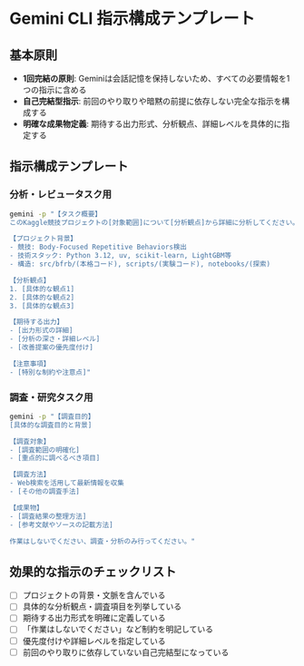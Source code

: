 # Gemini CLI 指示構成テンプレート

## 基本原則
- **1回完結の原則**: Geminiは会話記憶を保持しないため、すべての必要情報を1つの指示に含める
- **自己完結型指示**: 前回のやり取りや暗黙の前提に依存しない完全な指示を構成する
- **明確な成果物定義**: 期待する出力形式、分析観点、詳細レベルを具体的に指定する

## 指示構成テンプレート

### 分析・レビュータスク用

```bash
gemini -p "【タスク概要】
このKaggle競技プロジェクトの[対象範囲]について[分析観点]から詳細に分析してください。作業はしないでください、分析のみ行ってください。

【プロジェクト背景】
- 競技: Body-Focused Repetitive Behaviors検出
- 技術スタック: Python 3.12, uv, scikit-learn, LightGBM等
- 構造: src/bfrb/(本格コード), scripts/(実験コード), notebooks/(探索)

【分析観点】
1. [具体的な観点1]
2. [具体的な観点2]
3. [具体的な観点3]

【期待する出力】
- [出力形式の詳細]
- [分析の深さ・詳細レベル]
- [改善提案の優先度付け]

【注意事項】
- [特別な制約や注意点]"
```

### 調査・研究タスク用

```bash
gemini -p "【調査目的】
[具体的な調査目的と背景]

【調査対象】
- [調査範囲の明確化]
- [重点的に調べるべき項目]

【調査方法】
- Web検索を活用して最新情報を収集
- [その他の調査手法]

【成果物】
- [調査結果の整理方法]
- [参考文献やソースの記載方法]

作業はしないでください、調査・分析のみ行ってください。"
```

## 効果的な指示のチェックリスト

- [ ] プロジェクトの背景・文脈を含んでいる
- [ ] 具体的な分析観点・調査項目を列挙している
- [ ] 期待する出力形式を明確に定義している
- [ ] 「作業はしないでください」など制約を明記している
- [ ] 優先度付けや詳細レベルを指定している
- [ ] 前回のやり取りに依存していない自己完結型になっている
